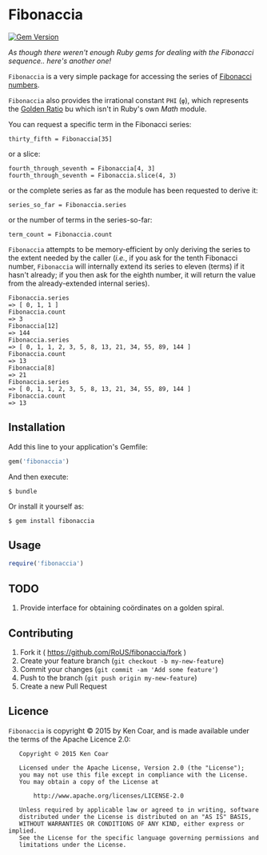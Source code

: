 # Fibonaccia

[![Gem Version](https://badge.fury.io/rb/fibonaccia.svg)](http://badge.fury.io/rb/fibonaccia)

*As though there weren't enough Ruby gems for dealing with the Fibonacci sequence.. here's another one!*

`Fibonaccia` is a very simple package for accessing the series of
[Fibonacci numbers](https://en.wikipedia.org/wiki/Fibonacci_number).

`Fibonaccia` also provides the irrational constant `PHI` (`φ`), which
represents the [Golden Ratio](https://en.wikipedia.org/wiki/Golden_ratio)
bu which isn't in Ruby's own *Math* module.

You can request a specific term in the Fibonacci series:

    thirty_fifth = Fibonaccia[35]

or a slice:

    fourth_through_seventh = Fibonaccia[4, 3]
    fourth_through_seventh = Fibonaccia.slice(4, 3)

or the complete series as far as the module has been requested to
derive it:

    series_so_far = Fibonaccia.series

or the number of terms in the series-so-far:

    term_count = Fibonaccia.count

`Fibonaccia` attempts to be memory-efficient by only deriving the
series to the extent needed by the caller (*i.e.*, if you ask for the
tenth Fibonacci number, `Fibonaccia` will internally extend its series
to eleven (terms) if it hasn't already; if you then ask for the eighth
number, it will return the value from the already-extended internal
series).

    Fibonaccia.series
    => [ 0, 1, 1 ]
    Fibonaccia.count
    => 3
    Fibonaccia[12]
    => 144
    Fibonaccia.series
    => [ 0, 1, 1, 2, 3, 5, 8, 13, 21, 34, 55, 89, 144 ]
    Fibonaccia.count
    => 13
    Fibonaccia[8]
    => 21
    Fibonaccia.series
    => [ 0, 1, 1, 2, 3, 5, 8, 13, 21, 34, 55, 89, 144 ]
    Fibonaccia.count
    => 13

## Installation

Add this line to your application's Gemfile:

```ruby
gem('fibonaccia')
```

And then execute:

    $ bundle

Or install it yourself as:

    $ gem install fibonaccia

## Usage

```ruby
require('fibonaccia')

```

## TODO

1. Provide interface for obtaining coördinates on a golden spiral.

## Contributing

1. Fork it ( https://github.com/RoUS/fibonaccia/fork )
2. Create your feature branch (`git checkout -b my-new-feature`)
3. Commit your changes (`git commit -am 'Add some feature'`)
4. Push to the branch (`git push origin my-new-feature`)
5. Create a new Pull Request

## Licence

`Fibonaccia` is copyright © 2015 by Ken Coar, and is made available
under the terms of the Apache Licence 2.0:

```
   Copyright © 2015 Ken Coar

   Licensed under the Apache License, Version 2.0 (the "License");
   you may not use this file except in compliance with the License.
   You may obtain a copy of the License at

       http://www.apache.org/licenses/LICENSE-2.0

   Unless required by applicable law or agreed to in writing, software
   distributed under the License is distributed on an "AS IS" BASIS,
   WITHOUT WARRANTIES OR CONDITIONS OF ANY KIND, either express or implied.
   See the License for the specific language governing permissions and
   limitations under the License.
```
